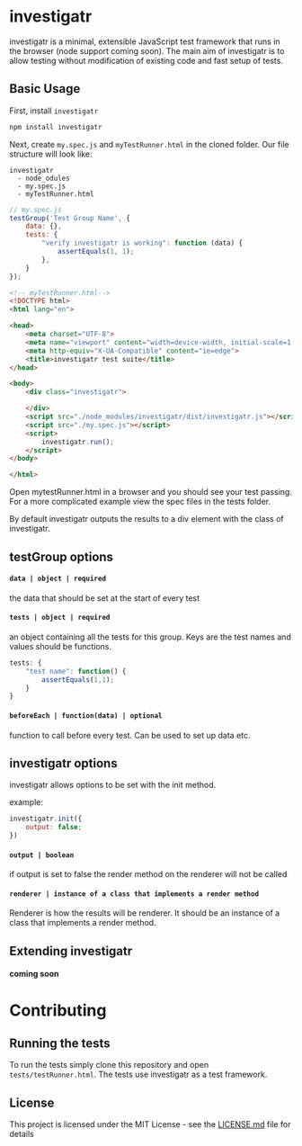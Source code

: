 # investigatr

investigatr is a minimal, extensible JavaScript test framework that runs in the browser (node support coming soon). The main aim of investigatr is to allow testing without modification of existing code and fast setup of tests.  

## Basic Usage

First, install `investigatr`

```bash
npm install investigatr
```

Next, create `my.spec.js` and `myTestRunner.html` in the cloned folder. Our file structure will look like:
```
investigatr
  - node_odules
  - my.spec.js
  - myTestRunner.html
```

```javascript
// my.spec.js
testGroup('Test Group Name', {
    data: {},
    tests: {
        "verify investigatr is working": function (data) {
            assertEquals(1, 1);
        },
    }
});
```

```html
<!-- myTestRunner.html-->
<!DOCTYPE html>
<html lang="en">

<head>
    <meta charset="UTF-8">
    <meta name="viewport" content="width=device-width, initial-scale=1.0">
    <meta http-equiv="X-UA-Compatible" content="ie=edge">
    <title>investigatr test suite</title>
</head>

<body>
    <div class="investigatr">

    </div>
    <script src="./node_modules/investigatr/dist/investigatr.js"></script>
    <script src="./my.spec.js"></script>
    <script>
        investigatr.run();
    </script>
</body>

</html>
```

Open mytestRunner.html in a browser and you should see your test passing. For a more complicated example view the spec files in the tests folder.

By default investigatr outputs the results to a div element with the class of investigatr.

## testGroup options

#### `data | object | required`

the data that should be set at the start of every test

#### `tests | object | required`

an object containing all the tests for this group. Keys are the test names and values should be functions.

```javascript
tests: {
    "test name": function() {
        assertEquals(1,1);
    }
}
```

#### `beforeEach | function(data) | optional`
function to call before every test. Can be used to set up data etc.


## investigatr options

investigatr allows options to be set with the init method.

example:
```javascript
investigatr.init({
    output: false;
})
```

#### `output | boolean`

if output is set to false the render method on the renderer will not be called

#### `renderer | instance of a class that implements a render method`

Renderer is how the results will be renderer. It should be an instance of a class that implements a render method.

## Extending investigatr

#### coming soon

# Contributing

## Running the tests

To run the tests simply clone this repository and open `tests/testRunner.html`. The tests use investigatr as a test framework.

## License

This project is licensed under the MIT License - see the [LICENSE.md](LICENSE.md) file for details
